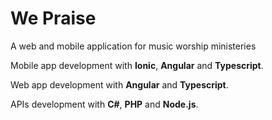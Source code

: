 # We Praise

A web and mobile application for music worship ministeries

Mobile app development with **Ionic**, **Angular** and **Typescript**.

Web app development with **Angular** and **Typescript**. 

APIs development with **C#**, **PHP** and **Node.js**.